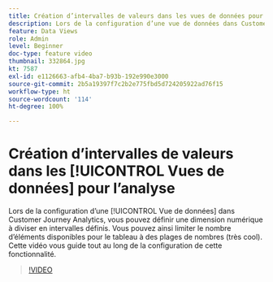 ```yaml
---
title: Création d’intervalles de valeurs dans les vues de données pour l’analyse
description: Lors de la configuration d’une vue de données dans Customer Journey Analytics, vous pouvez définir une dimension numérique à diviser en intervalles définis. Vous pouvez ainsi limiter le nombre d’éléments disponibles pour le tableau à des plages de nombres (très cool). Cette vidéo vous guide tout au long de la configuration de cette fonctionnalité.
feature: Data Views
role: Admin
level: Beginner
doc-type: feature video
thumbnail: 332864.jpg
kt: 7587
exl-id: e1126663-afb4-4ba7-b93b-192e990e3000
source-git-commit: 2b5a19397f7c2b2e775fbd5d724205922ad76f15
workflow-type: ht
source-wordcount: '114'
ht-degree: 100%

---
```


# Création d’intervalles de valeurs dans les [!UICONTROL Vues de données] pour l’analyse

Lors de la configuration d’une [!UICONTROL Vue de données] dans Customer Journey Analytics, vous pouvez définir une dimension numérique à diviser en intervalles définis. Vous pouvez ainsi limiter le nombre d’éléments disponibles pour le tableau à des plages de nombres (très cool). Cette vidéo vous guide tout au long de la configuration de cette fonctionnalité.

>[!VIDEO](https://video.tv.adobe.com/v/332864/?quality=12&learn=on)
